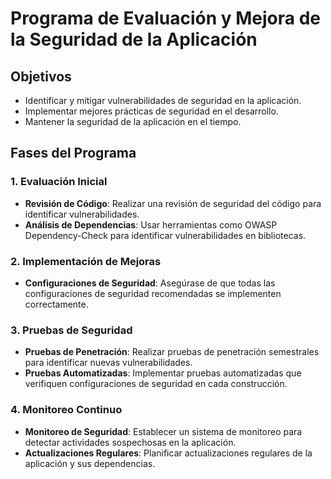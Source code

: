 # Programa de Evaluación y Mejora de la Seguridad de la Aplicación

## Objetivos
- Identificar y mitigar vulnerabilidades de seguridad en la aplicación.
- Implementar mejores prácticas de seguridad en el desarrollo.
- Mantener la seguridad de la aplicación en el tiempo.

## Fases del Programa

### 1. Evaluación Inicial
- **Revisión de Código**: Realizar una revisión de seguridad del código para identificar vulnerabilidades.
- **Análisis de Dependencias**: Usar herramientas como OWASP Dependency-Check para identificar vulnerabilidades en bibliotecas.

### 2. Implementación de Mejoras
- **Configuraciones de Seguridad**: Asegúrase de que todas las configuraciones de seguridad recomendadas se implementen correctamente.

### 3. Pruebas de Seguridad
- **Pruebas de Penetración**: Realizar pruebas de penetración semestrales para identificar nuevas vulnerabilidades.
- **Pruebas Automatizadas**: Implementar pruebas automatizadas que verifiquen configuraciones de seguridad en cada construcción.

### 4. Monitoreo Continuo
- **Monitoreo de Seguridad**: Establecer un sistema de monitoreo para detectar actividades sospechosas en la aplicación.
- **Actualizaciones Regulares**: Planificar actualizaciones regulares de la aplicación y sus dependencias.


